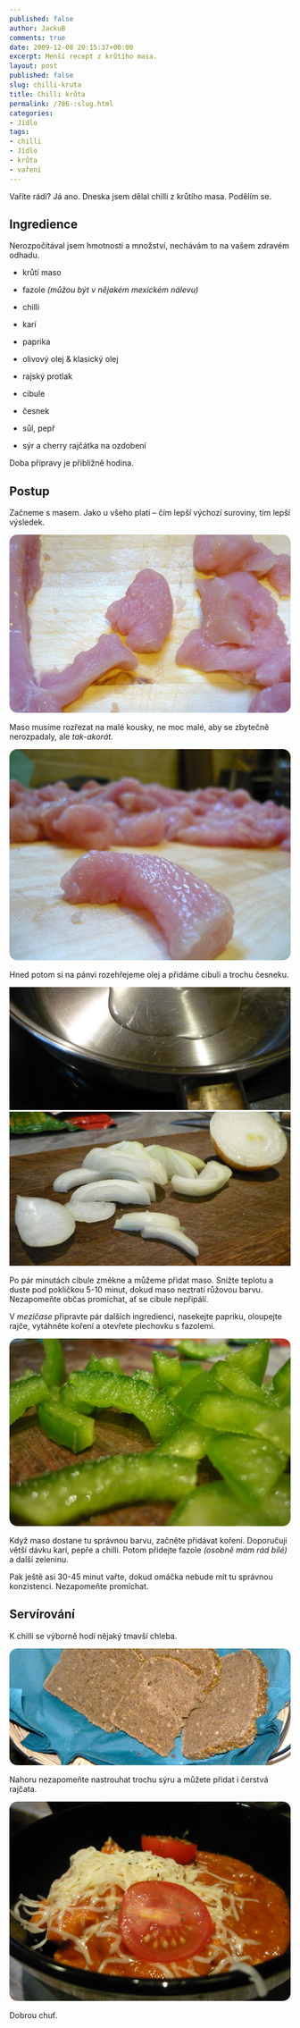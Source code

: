 ```yaml
---
published: false
author: JackuB
comments: true
date: 2009-12-08 20:15:37+00:00
excerpt: Menší recept z krůtího masa.
layout: post
published: false
slug: chilli-kruta
title: Chilli krůta
permalink: /786-:slug.html
categories:
- Jídlo
tags:
- chilli
- Jídlo
- krůta
- vaření
---
```


Vaříte rádi? Já ano. Dneska jsem dělal chilli z krůtího masa. Podělím se.


## Ingredience


Nerozpočítával jsem hmotnosti a množství, nechávám to na vašem zdravém odhadu.




  * krůtí maso


  * fazole _(můžou být v nějakém mexickém nálevu)_


  * chilli


  * karí


  * paprika


  * olivový olej & klasický olej


  * rajský protlak


  * cibule


  * česnek


  * sůl, pepř


  * sýr a cherry rajčátka na ozdobení


Doba přípravy je přibližně hodina.


## Postup


Začneme s masem. Jako u všeho platí – čím lepší výchozí suroviny, tím lepší výsledek.

![Krůtí maso](/uploads/livewriter/Chillikrta_12A1E/P1040493.jpg)

Maso musíme rozřezat na malé kousky, ne moc malé, aby se zbytečně nerozpadaly, ale _tak-akorát_.

![P1040507](/uploads/livewriter/Chillikrta_12A1E/P1040507.jpg)

Hned potom si na pánvi rozehřejeme olej a přidáme cibuli a trochu česneku.

![Pánev](/uploads/livewriter/Chillikrta_12A1E/P1040513.jpg)![Cibule](/uploads/livewriter/Chillikrta_12A1E/P1040508.jpg)

Po pár minutách cibule změkne a můžeme přidat maso. Snižte teplotu a duste pod pokličkou 5-10 minut, dokud maso neztratí růžovou barvu. Nezapomeňte občas promíchat, ať se cibule nepřipálí.

V _mezičase_ připravte pár dalších ingrediencí, nasekejte papriku, oloupejte rajče, vytáhněte koření a otevřete plechovku s fazolemi.

![P1040526](/uploads/livewriter/Chillikrta_12A1E/P1040526.jpg)

Když maso dostane tu správnou barvu, začněte přidávat koření. Doporučuji větší dávku karí, pepře a chilli. Potom přidejte fazole _(osobně mám rád bílé)_ a další zeleninu.

Pak ještě asi 30-45 minut vařte, dokud omáčka nebude mít tu správnou konzistenci. Nezapomeňte promíchat.


## Servírování


K chilli se výborně hodí nějaký tmavší chleba.

![P1040550](/uploads/livewriter/Chillikrta_12A1E/P1040550.jpg)

Nahoru nezapomeňte nastrouhat trochu sýru a můžete přidat i čerstvá rajčata.

![P1040553](/uploads/livewriter/Chillikrta_12A1E/P1040553.jpg)

Dobrou chuť.

